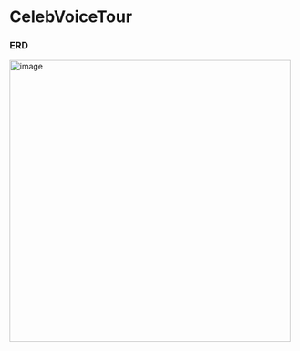 # CelebVoiceTour

### ERD
<img width="493" alt="image" src="https://github.com/PSY222/CelebVoiceTour/assets/108808701/9c05a3e5-776b-421b-84f7-c860ffafce68">


